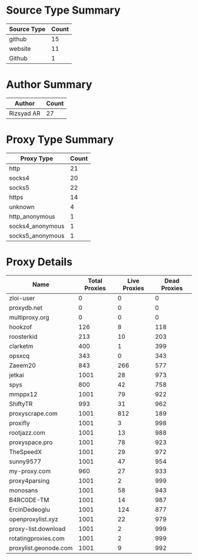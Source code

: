 # Source Type Summary

| Source Type | Count |
|-------------|-------|
| github | 15 |
| website | 11 |
| Github | 1 |


# Author Summary

| Author | Count |
|--------|-------|
| Rizsyad AR | 27 |


# Proxy Type Summary

| Proxy Type | Count |
|------------|-------|
| http | 21 |
| socks4 | 20 |
| socks5 | 22 |
| https | 14 |
| unknown | 4 |
| http_anonymous | 1 |
| socks4_anonymous | 1 |
| socks5_anonymous | 1 |


# Proxy Details

| Name | Total Proxies | Live Proxies | Dead Proxies |
|------|---------------|--------------|---------------|
| zloi-user | 0 | 0 | 0 |
| proxydb.net | 0 | 0 | 0 |
| multiproxy.org | 0 | 0 | 0 |
| hookzof | 126 | 8 | 118 |
| roosterkid | 213 | 10 | 203 |
| clarketm | 400 | 1 | 399 |
| opsxcq | 343 | 0 | 343 |
| Zaeem20 | 843 | 266 | 577 |
| jetkai | 1001 | 28 | 973 |
| spys | 800 | 42 | 758 |
| mmppx12 | 1001 | 79 | 922 |
| ShiftyTR | 993 | 31 | 962 |
| proxyscrape.com | 1001 | 812 | 189 |
| proxifly | 1001 | 3 | 998 |
| rootjazz.com | 1001 | 13 | 988 |
| proxyspace.pro | 1001 | 78 | 923 |
| TheSpeedX | 1001 | 29 | 972 |
| sunny9577 | 1001 | 47 | 954 |
| my-proxy.com | 960 | 27 | 933 |
| proxy4parsing | 1001 | 2 | 999 |
| monosans | 1001 | 58 | 943 |
| B4RC0DE-TM | 1001 | 14 | 987 |
| ErcinDedeoglu | 1001 | 124 | 877 |
| openproxylist.xyz | 1001 | 22 | 979 |
| proxy-list.download | 1001 | 2 | 999 |
| rotatingproxies.com | 1001 | 2 | 999 |
| proxylist.geonode.com | 1001 | 9 | 992 |
